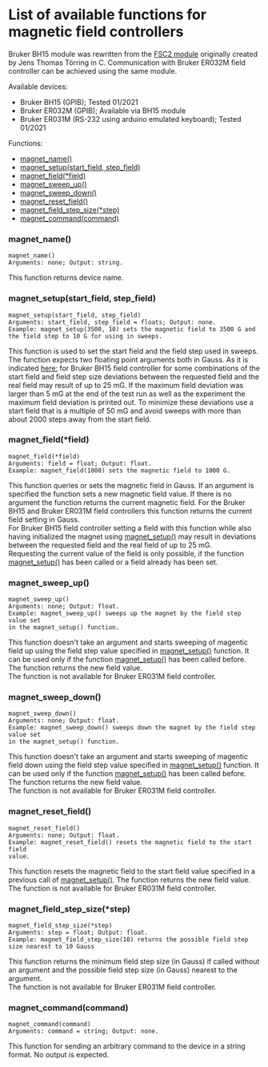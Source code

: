 # List of available functions for magnetic field controllers

Bruker BH15 module was rewritten from the [FSC2 module](http://users.physik.fu-berlin.de/~jtt/fsc2/fsc2.html) originally created by Jens Thomas Törring in C. Communication with Bruker ER032M field controller can be achieved using the same module.

Available devices:
- Bruker BH15 (GPIB); Tested 01/2021
- Bruker ER032M (GPIB); Available via BH15 module
- Bruker ER031M (RS-232 using arduino emulated keyboard); Tested 01/2021

Functions:
- [magnet_name()](#magnet_name)<br/>
- [magnet_setup(start_field, step_field)](#magnet_setupstart_field-step_field)<br/>
- [magnet_field(*field)](#magnet_fieldfield)<br/>
- [magnet_sweep_up()](#magnet_sweep_up)<br/>
- [magnet_sweep_down()](#magnet_sweep_down)<br/>
- [magnet_reset_field()](#magnet_reset_field)<br/>
- [magnet_field_step_size(*step)](#magnet_field_step_sizestep)<br/>
- [magnet_command(command)](#magnet_commandcommand)<br/>

### magnet_name()
```python3
magnet_name()
Arguments: none; Output: string.
```
This function returns device name.
### magnet_setup(start_field, step_field)
```python3
magnet_setup(start_field, step_field)
Arguments: start_field, step_field = floats; Output: none.
Example: magnet_setup(3500, 10) sets the magnetic field to 3500 G and 
the field step to 10 G for using in sweeps.
```
This function is used to set the start field and the field step used in sweeps. The function expects two floating point arguments both in Gauss.
As it is indicated [here:](http://users.physik.fu-berlin.de/~jtt/fsc2/Magnet-Functions.html#magnet_005fsweep_005fup_0028_0029) for Bruker BH15 field controller for some combinations of the start field and field step size deviations between the requested field and the real field may result of up to 25 mG. If the maximum field deviation was larger than 5 mG at the end of the test run as well as the experiment the maximum field deviation is printed out. To minimize these deviations use a start field that is a multiple of 50 mG and avoid sweeps with more than about 2000 steps away from the start field.
### magnet_field(*field)
```python3
magnet_field(*field)
Arguments: field = float; Output: float.
Example: magnet_field(1000) sets the magnetic field to 1000 G.
```
This function queries or sets the magnetic field in Gauss. If an argument is specified the function sets a new magnetic field value. If there is no argument the function returns the current magnetic field. For the Bruker BH15 and Bruker ER031M field controllers this function returns the current field setting in Gauss.<br/>
For Bruker BH15 field controller setting a field with this function while also having initialized the magnet using [magnet_setup()](#magnet_setupstart_field-step_field) may result in deviations between the requested field and the real field of up to 25 mG.<br/>
Requesting the current value of the field is only possible, if the function [magnet_setup()](#magnet_setupstart_field-step_field) has been called or a field already has been set.<br/>
### magnet_sweep_up()
```python3
magnet_sweep_up()
Arguments: none; Output: float.
Example: magnet_sweep_up() sweeps up the magnet by the field step value set
in the magnet_setup() function.
```
This function doesn't take an argument and starts sweeping of magentic field up using the field step value specified in [magnet_setup()](#magnet_setupstart_field-step_field) function. It can be used only if the function [magnet_setup()](#magnet_setupstart_field-step_field) has been called before. The function returns the new field value.<br/>
The function is not available for Bruker ER031M field controller.
### magnet_sweep_down()
```python3
magnet_sweep_down()
Arguments: none; Output: float.
Example: magnet_sweep_down() sweeps down the magnet by the field step value set
in the magnet_setup() function.
```
This function doesn't take an argument and starts sweeping of magentic field down using the field step value specified in [magnet_setup()](#magnet_setupstart_field-step_field) function. It can be used only if the function [magnet_setup()](#magnet_setupstart_field-step_field) has been called before. The function returns the new field value.<br/>
The function is not available for Bruker ER031M field controller.
### magnet_reset_field()
```python3
magnet_reset_field()
Arguments: none; Output: float.
Example: magnet_reset_field() resets the magnetic field to the start field
value.
```
This function resets the magnetic field to the start field value specified in a previous call of [magnet_setup()](#magnet_setupstart_field-step_field). The function returns the new field value.<br/>
The function is not available for Bruker ER031M field controller.
### magnet_field_step_size(*step)
```python3
magnet_field_step_size(*step)
Arguments: step = float; Output: float.
Example: magnet_field_step_size(10) returns the possible field step size nearest to 10 Gauss
```
This function returns the minimum field step size (in Gauss) if called without an argument and the possible field step size (in Gauss) nearest to the argument.<br/>
The function is not available for Bruker ER031M field controller.
### magnet_command(command)
```python3
magnet_command(command)
Arguments: command = string; Output: none.
```
This function for sending an arbitrary command to the device in a string format. No output is expected.<br/>

